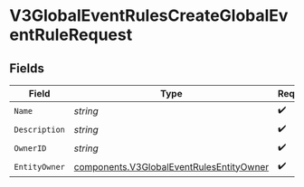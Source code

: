 # V3GlobalEventRulesCreateGlobalEventRuleRequest


## Fields

| Field                                                                                                | Type                                                                                                 | Required                                                                                             | Description                                                                                          |
| ---------------------------------------------------------------------------------------------------- | ---------------------------------------------------------------------------------------------------- | ---------------------------------------------------------------------------------------------------- | ---------------------------------------------------------------------------------------------------- |
| `Name`                                                                                               | *string*                                                                                             | :heavy_check_mark:                                                                                   | N/A                                                                                                  |
| `Description`                                                                                        | *string*                                                                                             | :heavy_check_mark:                                                                                   | N/A                                                                                                  |
| `OwnerID`                                                                                            | *string*                                                                                             | :heavy_check_mark:                                                                                   | N/A                                                                                                  |
| `EntityOwner`                                                                                        | [components.V3GlobalEventRulesEntityOwner](../../models/components/v3globaleventrulesentityowner.md) | :heavy_check_mark:                                                                                   | N/A                                                                                                  |
